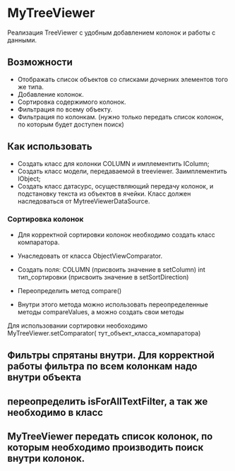 # MyTreeViewer

Реализация TreeViewer с удобным добавлением колонок и работы с данными.

## Возможности

* Отображать список объектов со списками дочерних элементов того же типа.
* Добавление колонок.
* Сортировка содержимого колонок.
* Фильтрация по всему объекту.
* Фильтрация по колонкам. (нужно только передать список колонок, по
которым будет доступен поиск)


## Как использовать

* Создать класс для колонки COLUMN и имплементить IColumn;
* Создать класс модели, передаваемой в treeviewer. Заимплементить IObject;
* Создать класс датасурс, осуществляющий передачу колонок, и подстановку
текста из объектов в ячейки. Класс должен наследоваться от MytreeViewerDataSource.

### Сортировка колонок
* Для корректной сортировки колонок необходимо создать класс компаратора.
* Унаследовать от класса ObjectViewComparator.
* Создать поля:
 COLUMN (присвоить значение в setColumn)
 int тип_сортировки (присвоить значение в setSortDirection)

* Переопределить метод compare()
* Внутри этого метода можно использовать переопределенные методы
compareValues, а можно создать свои методы

Для использовании сортировки необоходимо
    MyTreeViewer.setComparator( тут_объект_класса_компаратора)

## Фильтры спрятаны внутри. Для корректной работы фильтра по всем колонкам надо внутри объекта
## переопределить isForAllTextFilter, а так же необходимо в класс
## MyTreeViewer передать список колонок, по которым необходимо производить поиск внутри колонок.
